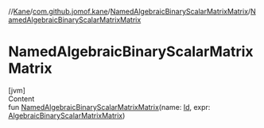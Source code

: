 //[Kane](../../index.md)/[com.github.jomof.kane](../index.md)/[NamedAlgebraicBinaryScalarMatrixMatrix](index.md)/[NamedAlgebraicBinaryScalarMatrixMatrix](-named-algebraic-binary-scalar-matrix-matrix.md)



# NamedAlgebraicBinaryScalarMatrixMatrix  
[jvm]  
Content  
fun [NamedAlgebraicBinaryScalarMatrixMatrix](-named-algebraic-binary-scalar-matrix-matrix.md)(name: [Id](../../com.github.jomof.kane.impl/index.md#%5Bcom.github.jomof.kane.impl%2FId%2F%2F%2FPointingToDeclaration%2F%5D%2FClasslikes%2F-2004631606), expr: [AlgebraicBinaryScalarMatrixMatrix](../-algebraic-binary-scalar-matrix-matrix/index.md))  



